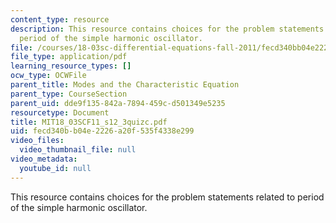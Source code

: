 ```yaml
---
content_type: resource
description: This resource contains choices for the problem statements related to
  period of the simple harmonic oscillator.
file: /courses/18-03sc-differential-equations-fall-2011/fecd340bb04e2226a20f535f4338e299_MIT18_03SCF11_s12_3quizc.pdf
file_type: application/pdf
learning_resource_types: []
ocw_type: OCWFile
parent_title: Modes and the Characteristic Equation
parent_type: CourseSection
parent_uid: dde9f135-842a-7894-459c-d501349e5235
resourcetype: Document
title: MIT18_03SCF11_s12_3quizc.pdf
uid: fecd340b-b04e-2226-a20f-535f4338e299
video_files:
  video_thumbnail_file: null
video_metadata:
  youtube_id: null
---
```

This resource contains choices for the problem statements related to period of the simple harmonic oscillator.

